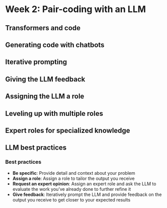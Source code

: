 # Week 2: Pair-coding with an LLM

## Transformers and code

## Generating code with chatbots

## Iterative prompting

## Giving the LLM feedback

## Assigning the LLM a role

## Leveling up with multiple roles

## Expert roles for specialized knowledge

## LLM best practices

### Best practices

* **Be specific**: Provide detail and context about your problem
* **Assign a role**: Assign a role to tailor the output you receive
* **Request an expert opinion**: Assign an expert role and ask the LLM to evaluate the work you’ve already done to further refine it
* **Give feedback**: Iteratively prompt the LLM and provide feedback on the output you receive to get closer to your expected results
